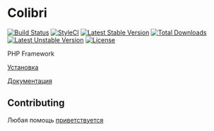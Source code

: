 Colibri
=======

[![Build Status](https://travis-ci.org/PHPColibri/framework.svg?branch=master)](https://travis-ci.org/PHPColibri/framework)
[![StyleCI](https://styleci.io/repos/5138117/shield?branch=master&style=plastic)](https://styleci.io/repos/5138117)
[![Latest Stable Version](https://poser.pugx.org/colibri/framework/v/stable.svg)](https://packagist.org/packages/colibri/framework)
[![Total Downloads](https://poser.pugx.org/colibri/framework/downloads.svg)](https://packagist.org/packages/colibri/framework)
[![Latest Unstable Version](https://poser.pugx.org/colibri/framework/v/unstable.svg)](https://packagist.org/packages/colibri/framework)
[![License](https://poser.pugx.org/colibri/framework/license.svg)](https://packagist.org/packages/colibri/framework)

PHP Framework

[Установка](https://github.com/PHPColibri/docs/blob/master/quick.md)

[Документация](https://github.com/PHPColibri/docs#colibri-documentation)

Contributing
------------
Любая помощь [приветствуется](/contributing.md)
